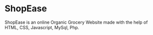 # ShopEase
ShopEase is an online Organic Grocery Website made with the help of HTML, CSS, Javascript, MySql, Php.
